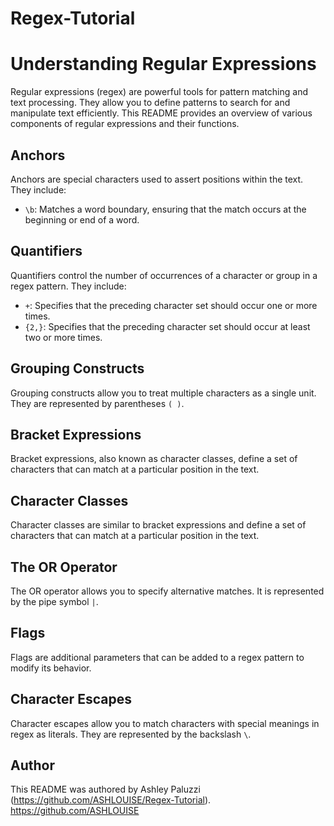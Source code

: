 # Regex-Tutorial

# Understanding Regular Expressions

Regular expressions (regex) are powerful tools for pattern matching and text processing. They allow you to define patterns to search for and manipulate text efficiently. This README provides an overview of various components of regular expressions and their functions.

## Anchors

Anchors are special characters used to assert positions within the text. They include:

- `\b`: Matches a word boundary, ensuring that the match occurs at the beginning or end of a word.

## Quantifiers

Quantifiers control the number of occurrences of a character or group in a regex pattern. They include:

- `+`: Specifies that the preceding character set should occur one or more times.
- `{2,}`: Specifies that the preceding character set should occur at least two or more times.

## Grouping Constructs

Grouping constructs allow you to treat multiple characters as a single unit. They are represented by parentheses `( )`.

## Bracket Expressions

Bracket expressions, also known as character classes, define a set of characters that can match at a particular position in the text.

## Character Classes

Character classes are similar to bracket expressions and define a set of characters that can match at a particular position in the text.

## The OR Operator

The OR operator allows you to specify alternative matches. It is represented by the pipe symbol `|`.

## Flags

Flags are additional parameters that can be added to a regex pattern to modify its behavior.

## Character Escapes

Character escapes allow you to match characters with special meanings in regex as literals. They are represented by the backslash `\`.

## Author

This README was authored by Ashley Paluzzi (https://github.com/ASHLOUISE/Regex-Tutorial). https://github.com/ASHLOUISE

